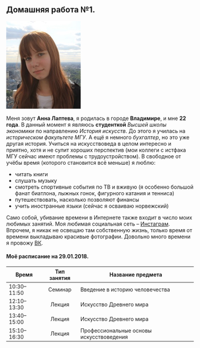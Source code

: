 ## Домашняя работа №1.

![alt text](https://github.com/AnnLap/hw1/blob/master/eKESSxm7fv4.jpg)

Меня зовут **Анна Лаптева**, я родилась в городе **Владимире**, и мне **22 года**. В данный момент я являюсь **студенткой** *Высшей школы экономики* по направлению *История искусств*. До этого я училась на *историческом факультете МГУ*. А ещё я немного *бухгалтер*, но это уже другая история. Учиться на искусствоведа в целом интересно и приятно, хотя и не сулит хороших перспектив (мои коллеги с истфака МГУ сейчас имеют проблемы с трудоустройством).
В свободное от учёбы время (которого становится всё меньше) я люблю:
+ читать книги
+ слушать музыку
+ смотреть спортивные события по ТВ и вживую (я особенно большой фанат биатлона, лыжных гонок, фигурного катания и тенниса)
+ путешествовать, насколько позволяют финансы
+ учить иностранные языки (сейчас я осваиваю норвежский)

Само собой, убивание времени в Интернете также входит в число моих любимых занятий. Моя любимая социальная сеть – [Инстаграм](https://www.instagram.com/annalapteva95/). Впрочем, я никак не освещаю там собственную жизнь, только время от времени выкладываю красивые фотографии. Довольно много времени я провожу [ВК](https://vk.com/ann__lap).

#### Моё расписание на 29.01.2018.

| Время       | Тип занятия | Название предмета |
| ------------|:-----------:| ----------------- |
| 10:30–11:50 | Семинар     | Введение в историю человечества |
| 12:10–13:30 | Лекция      | Искусство Древнего мира |
| 13:40–15:00 | Лекция      | Искусство Древнего мира |
| 15:10–16:30 | Лекция      | Профессиональные основы искусствоведения |
